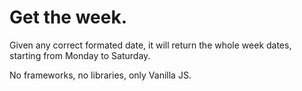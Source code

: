 # Get the week.

Given any correct formated date, it will return the whole week dates, starting from Monday to Saturday.

No frameworks, no libraries, only Vanilla JS.
